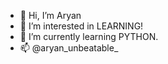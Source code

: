 - 👋 Hi, I’m Aryan
- 👀 I’m interested in LEARNING!
- 🌱 I’m currently learning PYTHON.
- 📫 @aryan_unbeatable_


<!---
aryanunbeatable/aryanunbeatable is a ✨ special ✨ repository because its `README.md` (this file) appears on your GitHub profile.
You can click the Preview link to take a look at your changes.
--->
